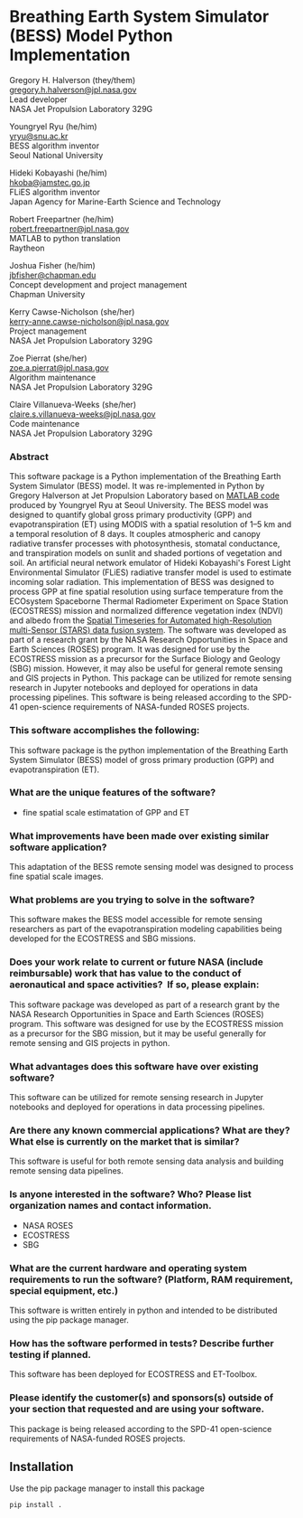 # Breathing Earth System Simulator (BESS) Model Python Implementation

Gregory H. Halverson (they/them)<br>
[gregory.h.halverson@jpl.nasa.gov](mailto:gregory.h.halverson@jpl.nasa.gov)<br>
Lead developer<br>
NASA Jet Propulsion Laboratory 329G

Youngryel Ryu (he/him)<br>
[yryu@snu.ac.kr](mailto:yryu@snu.ac.kr)<br>
BESS algorithm inventor<br>
Seoul National University

Hideki Kobayashi (he/him)<br>
[hkoba@jamstec.go.jp](mailto:hkoba@jamstec.go.jp)<br>
FLiES algorithm inventor<br>
Japan Agency for Marine-Earth Science and Technology

Robert Freepartner (he/him)<br>
[robert.freepartner@jpl.nasa.gov](robert.freepartner@jpl.nasa.gov)<br>
MATLAB to python translation<br>
Raytheon

Joshua Fisher (he/him)<br>
[jbfisher@chapman.edu](mailto:jbfisher@chapman.edu)<br>
Concept development and project management<br>
Chapman University

Kerry Cawse-Nicholson (she/her)<br>
[kerry-anne.cawse-nicholson@jpl.nasa.gov](mailto:kerry-anne.cawse-nicholson@jpl.nasa.gov)<br>
Project management<br>
NASA Jet Propulsion Laboratory 329G

Zoe Pierrat (she/her)<br>
[zoe.a.pierrat@jpl.nasa.gov](mailto:zoe.a.pierrat@jpl.nasa.gov)<br>
Algorithm maintenance<br>
NASA Jet Propulsion Laboratory 329G

Claire Villanueva-Weeks (she/her)<br>
[claire.s.villanueva-weeks@jpl.nasa.gov](mailto:claire.s.villanueva-weeks@jpl.nasa.gov)<br>
Code maintenance<br>
NASA Jet Propulsion Laboratory 329G

### Abstract

This software package is a Python implementation of the Breathing Earth System Simulator (BESS) model. It was re-implemented in Python by Gregory Halverson at Jet Propulsion Laboratory based on [MATLAB code](https://www.environment.snu.ac.kr/bess-flux) produced by Youngryel Ryu at Seoul University. The BESS model was designed to quantify global gross primary productivity (GPP) and evapotranspiration (ET) using MODIS with a spatial resolution of 1–5 km and a temporal resolution of 8 days. It couples atmospheric and canopy radiative transfer processes with photosynthesis, stomatal conductance, and transpiration models on sunlit and shaded portions of vegetation and soil. An artificial neural network emulator of Hideki Kobayashi's Forest Light Environmental Simulator (FLiES) radiative transfer model is used to estimate incoming solar radiation. This implementation of BESS was designed to process GPP at fine spatial resolution using surface temperature from the ECOsystem Spaceborne Thermal Radiometer Experiment on Space Station (ECOSTRESS) mission and normalized difference vegetation index (NDVI) and albedo from the [Spatial Timeseries for Automated high-Resolution multi-Sensor (STARS) data fusion system](https://github.com/STARS-Data-Fusion). The software was developed as part of a research grant by the NASA Research Opportunities in Space and Earth Sciences (ROSES) program. It was designed for use by the ECOSTRESS mission as a precursor for the Surface Biology and Geology (SBG) mission. However, it may also be useful for general remote sensing and GIS projects in Python. This package can be utilized for remote sensing research in Jupyter notebooks and deployed for operations in data processing pipelines. This software is being released according to the SPD-41 open-science requirements of NASA-funded ROSES projects.

### This software accomplishes the following:

This software package is the python implementation of the Breathing Earth System Simulator (BESS) model of gross primary production (GPP) and evapotranspiration (ET). 

### What are the unique features of the software?

- fine spatial scale estimatation of GPP and ET

### What improvements have been made over existing similar software application?

This adaptation of the BESS remote sensing model was designed to process fine spatial scale images.

### What problems are you trying to solve in the software?

This software makes the BESS model accessible for remote sensing researchers as part of the evapotranspiration modeling capabilities being developed for the ECOSTRESS and SBG missions.

### Does your work relate to current or future NASA (include reimbursable) work that has value to the conduct of aeronautical and space activities?  If so, please explain:

This software package was developed as part of a research grant by the NASA Research Opportunities in Space and Earth Sciences (ROSES) program. This software was designed for use by the ECOSTRESS mission as a precursor for the SBG mission, but it may be useful generally for remote sensing and GIS projects in python.

### What advantages does this software have over existing software?

This software can be utilized for remote sensing research in Jupyter notebooks and deployed for operations in data processing pipelines.

### Are there any known commercial applications? What are they? What else is currently on the market that is similar?

This software is useful for both remote sensing data analysis and building remote sensing data pipelines.

### Is anyone interested in the software? Who? Please list organization names and contact information.

- NASA ROSES
- ECOSTRESS
- SBG

### What are the current hardware and operating system requirements to run the software? (Platform, RAM requirement, special equipment, etc.) 

This software is written entirely in python and intended to be distributed using the pip package manager.

### How has the software performed in tests? Describe further testing if planned. 

This software has been deployed for ECOSTRESS and ET-Toolbox.

### Please identify the customer(s) and sponsors(s) outside of your section that requested and are using your software. 

This package is being released according to the SPD-41 open-science requirements of NASA-funded ROSES projects.

## Installation

Use the pip package manager to install this package

```
pip install .
```
